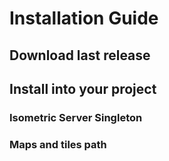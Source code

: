 # Installation Guide

## Download last release
## Install into your project
### Isometric Server Singleton
### Maps and tiles path
